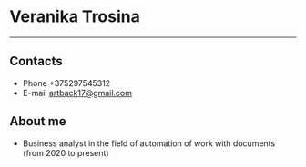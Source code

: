 # Veranika Trosina
*****
## Contacts
* Phone +375297545312
* E-mail artback17@gmail.com

## About me
* Business analyst in the field of automation of work with documents (from 2020 to present)
